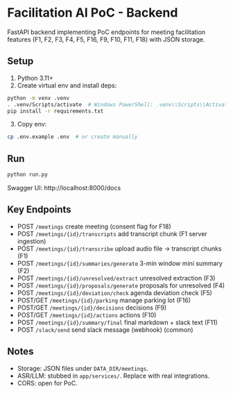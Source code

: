 # Facilitation AI PoC - Backend

FastAPI backend implementing PoC endpoints for meeting facilitation features (F1, F2, F3, F4, F5, F16, F9, F10, F11, F18) with JSON storage.

## Setup

1. Python 3.11+
2. Create virtual env and install deps:

```bash
python -m venv .venv
. .venv/Scripts/activate  # Windows PowerShell: .venv\\Scripts\\Activate.ps1
pip install -r requirements.txt
```

3. Copy env:

```bash
cp .env.example .env  # or create manually
```

## Run

```bash
python run.py
```

Swagger UI: http://localhost:8000/docs

## Key Endpoints

- POST `/meetings` create meeting (consent flag for F18)
- POST `/meetings/{id}/transcripts` add transcript chunk (F1 server ingestion)
- POST `/meetings/{id}/transcribe` upload audio file -> transcript chunks (F1)
- POST `/meetings/{id}/summaries/generate` 3-min window mini summary (F2)
- POST `/meetings/{id}/unresolved/extract` unresolved extraction (F3)
- POST `/meetings/{id}/proposals/generate` proposals for unresolved (F4)
- POST `/meetings/{id}/deviation/check` agenda deviation check (F5)
- POST/GET `/meetings/{id}/parking` manage parking lot (F16)
- POST/GET `/meetings/{id}/decisions` decisions (F9)
- POST/GET `/meetings/{id}/actions` actions (F10)
- POST `/meetings/{id}/summary/final` final markdown + slack text (F11)
- POST `/slack/send` send slack message (webhook) (common)

## Notes
- Storage: JSON files under `DATA_DIR/meetings`.
- ASR/LLM: stubbed in `app/services/`. Replace with real integrations.
- CORS: open for PoC.
